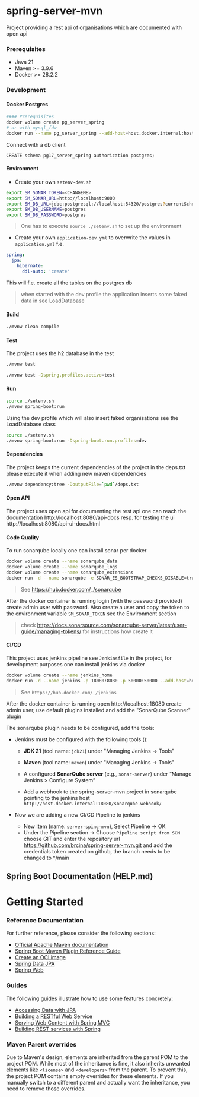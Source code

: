 spring-server-mvn
=================

Project providing a rest api of organisations which are documented with open api


### Prerequisites

* Java 21
* Maven >= 3.9.6
* Docker >= 28.2.2

### Development

#### Docker Postgres

```bash
#### Prerequisites
docker volume create pg_server_spring
# or with mysql_fdw 
docker run --name pg_server_spring --add-host=host.docker.internal:host-gateway -p 54320:5432  -v pg_server_spring:/var/lib/postgresql/data -e POSTGRES_PASSWORD=postgres -d postgres:17.5
```

Connect with a db client

```postgresql
CREATE schema pg17_server_spring authorization postgres;
```

#### Environment

* Create your own `setenv-dev.sh`
```bash
export SM_SONAR_TOKEN=<CHANGEME>
export SM_SONAR_URL=http://localhost:9000
export SM_DB_URL=jdbc:postgresql://localhost:54320/postgres?currentSchema=pg17_server_spring
export SM_DB_USERNAME=postgres
export SM_DB_PASSWORD=postgres
```
> One has to execute `source ./setenv.sh` to set up the environment

* Create your own `application-dev.yml` to overwrite the values in `application.yml` f.e.

```yml
spring:
  jpa:
    hibernate:
      ddl-auto: 'create'
```
This will f.e. create all the tables on the postgres db 

> when started with the dev profile the application inserts some faked data in see LoadDatabase 


#### Build

```bash
./mvnw clean compile
```

#### Test

The project uses the h2 database in the test 

```bash
./mvnw test
```

```bash
./mvnw test -Dspring.profiles.active=test 
```

#### Run

```bash
source ./setenv.sh
./mvnw spring-boot:run
```


Using the dev profile which will also insert faked organisations see the LoadDatabase class

```bash
source ./setenv.sh
./mvnw spring-boot:run -Dspring-boot.run.profiles=dev
```

#### Dependencies

The project keeps the current dependencies of the project in the deps.txt please execute it when adding new maven 
dependencies

```bash
./mvnw dependency:tree -DoutputFile=`pwd`/deps.txt
```

#### Open API

The project uses open api for documenting the rest api one can reach the documentation
http://localhost:8080/api-docs resp. for testing the ui http://localhost:8080/api-ui-docs.html

#### Code Quality

To run sonarqube locally one can install sonar per docker

```bash
docker volume create --name sonarqube_data
docker volume create --name sonarqube_logs
docker volume create --name sonarqube_extensions
docker run -d --name sonarqube -e SONAR_ES_BOOTSTRAP_CHECKS_DISABLE=true --add-host=host.docker.internal:host-gateway -p 9000:9000 sonarqube:community
```
> See https://hub.docker.com/_/sonarqube

After the docker container is running login (with the password provided) create admin user with password.
Also create a user and copy the token to the environment variable `SM_SONAR_TOKEN` see the Environment section

> check https://docs.sonarsource.com/sonarqube-server/latest/user-guide/managing-tokens/ for instructions how create it

#### CI/CD 

This project uses jenkins pipeline see `Jenkinsfile` in the project, for development purposes one can install jenkins 
via docker

```bash
docker volume create --name jenkins_home
docker run -d --name jenkins -p 18080:8080 -p 50000:50000 --add-host=host.docker.internal:host-gateway -v jenkins_home:/var/jenkins_home jenkins/jenkins:lts-jdk11
```

> See `https://hub.docker.com/_/jenkins`

After the docker container is running open http://localhost:18080 create admin user, use default plugins installed and 
add the "SonarQube Scanner" plugin

The sonarqube plugin needs to be configured, add the tools:

- Jenkins must be configured with the following tools ():
    - **JDK 21** (tool name: `jdk21`) under "Managing Jenkins -> Tools" 
    - **Maven** (tool name: `maven`) under "Managing Jenkins -> Tools"
    - A configured **SonarQube server** (e.g., `sonar-server`) under “Manage Jenkins > Configure System” 

  - Add a webhook to the spring-server-mvn project in sonarqube pointing to the jenkins host `http://host.docker.internal:18080/sonarqube-webhook/`

- Now we are adding a new CI/CD Pipeline to jenkins
  - New Item (name: `server-sping-mvn`), Select Pipeline -> OK
  - Under the Pipeline section -> Choose `Pipeline script from SCM` choose GIT and enter the repository url https://github.com/brcina/spring-server-mvn.git
    and add the credentials token created on github, the branch needs to be changed to */main 


Spring Boot Documentation (HELP.md)
-----------------------------------

# Getting Started

### Reference Documentation
For further reference, please consider the following sections:

* [Official Apache Maven documentation](https://maven.apache.org/guides/index.html)
* [Spring Boot Maven Plugin Reference Guide](https://docs.spring.io/spring-boot/3.5.3/maven-plugin)
* [Create an OCI image](https://docs.spring.io/spring-boot/3.5.3/maven-plugin/build-image.html)
* [Spring Data JPA](https://docs.spring.io/spring-boot/3.5.3/reference/data/sql.html#data.sql.jpa-and-spring-data)
* [Spring Web](https://docs.spring.io/spring-boot/3.5.3/reference/web/servlet.html)

### Guides
The following guides illustrate how to use some features concretely:

* [Accessing Data with JPA](https://spring.io/guides/gs/accessing-data-jpa/)
* [Building a RESTful Web Service](https://spring.io/guides/gs/rest-service/)
* [Serving Web Content with Spring MVC](https://spring.io/guides/gs/serving-web-content/)
* [Building REST services with Spring](https://spring.io/guides/tutorials/rest/)

### Maven Parent overrides

Due to Maven's design, elements are inherited from the parent POM to the project POM.
While most of the inheritance is fine, it also inherits unwanted elements like `<license>` and `<developers>` from the parent.
To prevent this, the project POM contains empty overrides for these elements.
If you manually switch to a different parent and actually want the inheritance, you need to remove those overrides.






